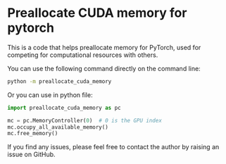 # Preallocate CUDA memory for pytorch

This is a code that helps preallocate memory for PyTorch, used for competing for computational resources with others.

You can use the following command directly on the command line:

```bash
python -m preallocate_cuda_memory
```

Or you can use in python file:

```python
import preallocate_cuda_memory as pc

mc = pc.MemoryController(0)  # 0 is the GPU index
mc.occupy_all_available_memory()
mc.free_memory()
```

If you find any issues, please feel free to contact the author by raising an issue on GitHub.
